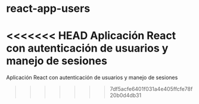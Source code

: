 # react-app-users
<<<<<<< HEAD
 Aplicación React con autenticación de usuarios y manejo de sesiones
=======
Aplicación React con autenticación de usuarios y manejo de sesiones
>>>>>>> 7df5acfe6401f031a4e405ffcfe78f20b0d4db31
